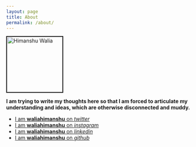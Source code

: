 ```yaml
---
layout: page
title: About
permalink: /about/
---
```


<p><a href="/about/"><img class= "img-circle" src="https://img-global-dev.cpcdn.com/001_users/49f312472fe05660/mq70/photo.jpg" alt="Himanshu Walia" width ="150px" border="2"  />
</a></p>

<b>
I am trying to write my thoughts here so that I am forced to articulate my understanding and ideas, which are otherwise disconnected and muddy.
</b>


* <a href="https://twitter.com/waliahimanshu/" target="_blank">I am <b>waliahimanshu</b> on <i>twitter</i></a>
* <a href="https://www.instagram.com/waliahimanshu/" target="_blank">I am <b>waliahimanshu</b> on <i>instagram</i></a>
* <a href="https://www.linkedin.com/in/waliahimanshu" target="_blank">I am <b>waliahimanshu</b> on <i>linkedin</i></a>
* <a href="https://github.com/waliahimanshu" target="_blank">I am <b>waliahimanshu</b> on <i>github</i></a>
